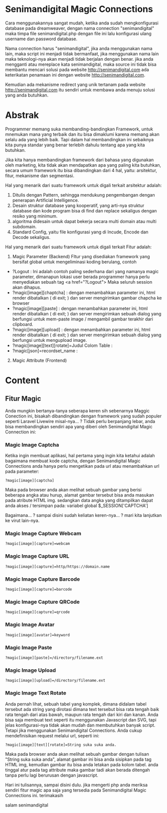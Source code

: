 # Senimandigital Magic Connections
Cara menggunakannya sangat mudah, ketika anda sudah mengkonfigurasi database pada dreamweaver, dengan nama connection "senimandigital" maka timpa file senimandigital.php dengan file ini lalu konfigurasi ulang username dan password database.

Nama connection harus "senimandigital", jika anda menggunakan nama lain, maka script ini menjadi tidak bermanfaat, jika menggunakan nama lain maka teknologi-nya akan menjadi tidak berjalan dengan benar. jika anda mengganti atau mereplace kata senimandigital, maka source ini tidak bisa membantu mencari solusi pada website http://senimandigital.com ada keterikatan penamaan ini dengan website http://senimandigital.com.

Kemudian ada mekanisme redirect yang unik tertanam pada website http://senimandigital.com itu sendiri untuk membawa anda menuju solusi yang anda butuhkan.

# Abstrak
Programmer memang suka membanding-bandingkan Framework, untuk mnemukan mana yang terbaik dan itu bisa dimaklumi karena memang akan selalu ada yang lebih baik. Tapi dalam hal membandingkan ini sebaiknya kita punya standar yang benar terlebih dahulu tentang apa yang kita butuhkan.

Jika kita hanya membandingkan framework dari bahasa yang digunakan oleh marketing, kita tidak akan mendapatkan apa yang paling kita butuhkan, secara umum framework itu bisa dibandingkan dari 4 hal, yaitu: arsitektur, fitur, mekanisme dan segmentasi.

Hal yang menarik dari suatu framework untuk digali terkait arsitektur adalah:
1. Ditulis dengan Pattern, sehingga mendukung pengembangan dengan penerapan Artificial Intelligence.
2. Desain struktur database yang kooperatif, yang arti-nya struktur database dan kode program bisa di find dan replace sekaligus dengan resiko yang minimum.
3. algoritma didesain untuk dapat bekerja secara multi domain atau multi subdomain.
4. Standard Config, yaitu file konfigurasi yang di Incude, Encode dan Decode sekaligus.

Hal yang menarik dari suatu framework untuk digali terkait Fitur adalah:
1. Magic Parameter (Backend)
FItur yang disediakan framework yang bersifat global untuk mengeliminasi koding berulang, contoh
- ?Logout : Ini adalah contoh paling sederhana dari yang namanya magic parameter, dimanapun lokasi user berada programmer hanya perlu menyediakan sebuah tag
&lt;a href="?Logout"> Maka seluruh session akan dihapus.
- ?magic[image][chaptcha] : dengan menambahkan parameter ini, html render dibatalkan ( di exit; ) dan server mengirimkan gambar chapcha ke browser
- ?magic[image][paste] : dengan menambahkan parameter ini, html render dibatalkan ( di exit; ) dan server mengirimkan sebuah dialog yang berfungsi untuk mem-paste image / mengambil gambar terakhir dari clipboard.
- ?magic[image][upload] : dengan menambahkan parameter ini, html render dibatalkan ( di exit; ) dan server mengirimkan sebuah dialog yang berfungsi untuk mengupload image.
- ?magic[image][text][rotate]=Judul Colom Table : 
- ?magic[json]=recordset_name : 

2. Magic Attribute (Frontend)

# Content

## Fitur Magic
Anda mungkin bertanya-tanya seberapa keren sih sebenarnya Maggic Conection ini, bisakah dibandingkan dengan framework yang sudah populer seperti Laravel Livewire misal-nya... ? Tidak perlu berpanjang lebar, anda bisa membandingkan sendiri apa yang diberi oleh Senimandigital Magic Connection ini:

### Magic Image Captcha
Ketika ingin membuat aplikasi, hal pertama yang ingin kita ketahui adalah bagaimana membuat kode captcha, dengan Senimandigital Magic Connections anda hanya perlu mengetikan pada url atau menambahkan url pada parameter:
```
?magic[image][captcha]
```
Maka pada browser anda akan melihat sebuah gambar yang berisi beberapa angka atau hurup, alamat gambar tersebut bisa anda masukan pada atribute HTML img. sedangkan data angka yang ditampilkan dapat anda akses / tersimpan pada: variabel global $\_SESSION['CAPTCHA']

Bagaimana... ? sampai disini sudah keliatan keren-nya... ? mari kita lanjutkan ke virut lain-nya.

### Magic Image Capture Webcam
```
?magic[image][capture]=webcam
```
### Magic Image Capture URL
```
?magic[image][capture]=http/https://domain.name
```
### Magic Image Capture Barcode
```
?magic[image][capture]=barcode
```
### Magic Image Capture QRCode
```
?magic[image][capture]=qrcode
```
### Magic Image Avatar
```
?magic[image][avatar]=keyword
```
### Magic Image Paste
```
?magic[image][paste]=/directory/filename.ext
```
### Magic Image Upload
```
?magic[image][upload]=/directory/filename.ext
```
### Magic Image Text Rotate
Anda pernah lihat, sebuah tabel yang komplek, dimana didalam tabel tersebut ada string yang dirotasi dimana text tersebut bisa rata tengah baik rata tengah dari atas bawah, maupun rata tengah dari kiri dan kanan. Anda bisa saja membuat text seperti itu menggunakan Javascript dan SVG, tapi jelas konfigurasi-nya tidak akan mudah dan membutuhkan banyak script. Tetapi jika menggunakan Senimandigital Connections. Anda cukup mendefinisikan request melalui url, seperti ini:
```
?magic[image][text][rotate]=String suka suka anda.
```
Maka pada browser anda akan melihat sebuah gambar dengan tulisan "String suka suka anda", alamat gambar ini bisa anda sisipkan pada tag HTML img, kemudian gambar itu bisa anda letakan pada kolom tabel. anda tinggal atur pada tag <td> attribute <td align="center"> maka gambar tadi akan berada ditengah tanpa perlu lagi berurusan dengan javascript.
  
Hari ini tulisannya, sampai disini dulu. jika mengerti php anda meriksa sendiri fitur magic apa saja yang tersedia pada Senimandigital Magic Connections ini. terimakasih
  
salam senimandigital
